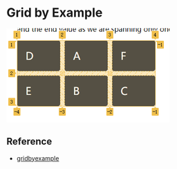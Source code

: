 # Grid by Example

![grid line num](grid-line-num.png)

## Reference

- [gridbyexample](https://gridbyexample.com/)
